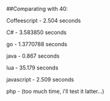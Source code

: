##Comparating with 40:

Coffeescript  - 2.504 seconds

C#            - 3.583850 seconds

go            - 1.3770788 seconds

java          - 0.867 seconds

lua           - 35.179 seconds

javascript    - 2.509 seconds

php           - (too much time, i'll test it latter...)
